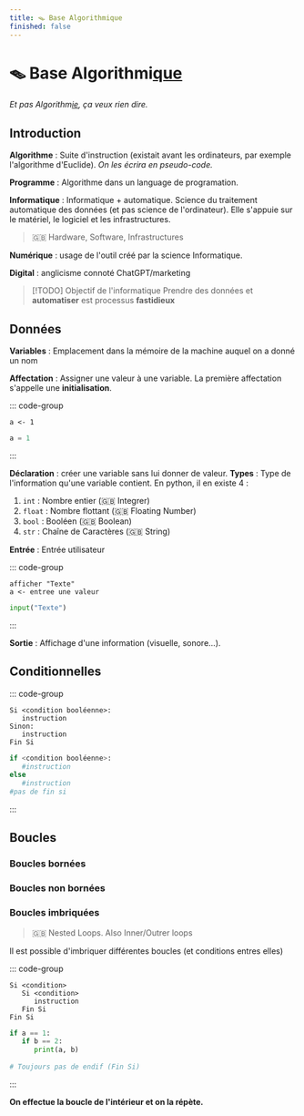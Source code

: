 ```yaml
---
title: 🪤 Base Algorithmique
finished: false
---
```


# 🪤 Base Algorithmi<u>que</u>

*Et pas Algorithm<u><i>ie</i></u>, ça veux rien dire.*

## Introduction

**Algorithme** : Suite d'instruction (existait avant les ordinateurs, par exemple l'algorithme d'Euclide). *On les écrira en pseudo-code.*

**Programme** : Algorithme dans un language de programation.

**Informatique** : Informatique + automatique. Science du traitement automatique des données (et pas science de l'ordinateur). Elle s'appuie sur le matériel, le logiciel et les infrastructures.

> 🇬🇧 Hardware, Software, Infrastructures

**Numérique** : usage de l'outil créé par la science Informatique.

**Digital** : anglicisme connoté ChatGPT/marketing

> [!TODO] Objectif de l'informatique
> Prendre des données et **automatiser** est processus **fastidieux**

## Données

**Variables** : Emplacement dans la mémoire de la machine auquel on a donné un nom

**Affectation** : Assigner une valeur à une variable. La première affectation s'appelle une **initialisation**.

::: code-group

```pseudo-code [Pseudo-Code]
a <- 1
```

```python [Python]
a = 1
```

:::

**Déclaration** : créer une variable sans lui donner de valeur.
**Types** : Type de l'information qu'une variable contient. En python, il en existe 4 :

1. `int` : Nombre entier (🇬🇧 Integrer)
2. `float` : Nombre flottant (🇬🇧 Floating Number)
3. `bool` : Booléen (🇬🇧 Boolean)
4. `str` : Chaîne de Caractères (🇬🇧 String)

**Entrée** : Entrée utilisateur

::: code-group

```pseudo-code [Pseudo-Code]
afficher "Texte"
a <- entree une valeur
```

```python [Python]
input("Texte")
```

:::

**Sortie** : Affichage d'une information (visuelle, sonore...).

## Conditionnelles


::: code-group

```pseudo-code [Pseudo-Code]
Si <condition booléenne>:
   instruction
Sinon:
   instruction
Fin Si
```

```python [Python]
if <condition booléenne>:
   #instruction
else
   #instruction
#pas de fin si
```

:::
## Boucles

### Boucles bornées


### Boucles non bornées

### Boucles imbriquées

> 🇬🇧 Nested Loops. Also Inner/Outrer loops

Il est possible d'imbriquer différentes boucles (et conditions entres elles) 

::: code-group

```pseudo-code [Pseudo-Code]
Si <condition>
   Si <condition>
      instruction
   Fin Si
Fin Si
```

```python [Python]
if a == 1:
   if b == 2:
      print(a, b)
      
# Toujours pas de endif (Fin Si)
```

:::

**On effectue la boucle de l'intérieur et on la répète.**
